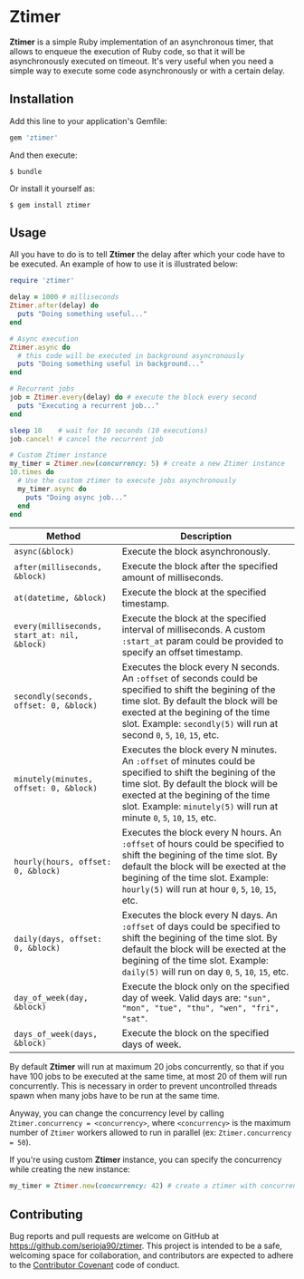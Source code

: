 # Ztimer

**Ztimer** is a simple Ruby implementation of an asynchronous timer, that allows to enqueue the execution of Ruby
code, so that it will be asynchronously executed on timeout. It's very useful when you need a simple way to execute
some code asynchronously or with a certain delay.


## Installation

Add this line to your application's Gemfile:

```ruby
gem 'ztimer'
```

And then execute:

    $ bundle

Or install it yourself as:

    $ gem install ztimer

## Usage

All you have to do is to tell **Ztimer** the delay after which your code have to be executed. An example of how to use it
is illustrated below:

```ruby
require 'ztimer'

delay = 1000 # milliseconds
Ztimer.after(delay) do
  puts "Doing something useful..."
end

# Async execution
Ztimer.async do
  # this code will be executed in background asyncronously
  puts "Doing something useful in background..."
end

# Recurrent jobs
job = Ztimer.every(delay) do # execute the block every second
  puts "Executing a recurrent job..."
end

sleep 10    # wait for 10 seconds (10 executions)
job.cancel! # cancel the recurrent job

# Custom Ztimer instance
my_timer = Ztimer.new(concurrency: 5) # create a new Ztimer instance
10.times do
  # Use the custom ztimer to execute jobs asynchronously
  my_timer.async do
    puts "Doing async job..."
  end
end
```

| Method | Description  |
|--------|-------------|
| `async(&block)` | Execute the block asynchronously. |
| `after(milliseconds, &block)` | Execute the block after the specified amount of milliseconds. |
| `at(datetime, &block)` | Execute the block at the specified timestamp. |
| `every(milliseconds, start_at: nil, &block)` | Execute the block at the specified interval of milliseconds. A custom `:start_at` param could be provided to specify an offset timestamp. |
| `secondly(seconds, offset: 0, &block)` | Executes the block every N seconds. An `:offset` of seconds could be specified to shift the begining of the time slot. By default the block will be exected at the begining of the time slot. Example: `secondly(5)` will run at second `0`, `5`, `10`, `15`, etc. |
| `minutely(minutes, offset: 0, &block)` | Executes the block every N minutes. An `:offset` of minutes could be specified to shift the begining of the time slot. By default the block will be exected at the begining of the time slot. Example: `minutely(5)` will run at minute `0`, `5`, `10`, `15`, etc. |
| `hourly(hours, offset: 0, &block)` | Executes the block every N hours. An `:offset` of hours could be specified to shift the begining of the time slot. By default the block will be exected at the begining of the time slot. Example: `hourly(5)` will run at hour `0`, `5`, `10`, `15`, etc. |
| `daily(days, offset: 0, &block)` | Executes the block every N days. An `:offset` of days could be specified to shift the begining of the time slot. By default the block will be exected at the begining of the time slot. Example: `daily(5)` will run on day `0`, `5`, `10`, `15`, etc. |
| `day_of_week(day, &block)` | Execute the block only on the specified day of week. Valid days are: `"sun", "mon", "tue", "thu", "wen", "fri", "sat"`. |
| `days_of_week(days, &block)` | Execute the block on the specified days of week. |


By default **Ztimer** will run at maximum 20 jobs concurrently, so that if you have 100 jobs to be
executed at the same time, at most 20 of them will run concurrently. This is necessary in order to prevent uncontrolled threads spawn when many jobs have to be run at the same time.

Anyway, you can change the concurrency level by calling `Ztimer.concurrency = <concurrency>`, where `<concurrency>` is the maximum number of `Ztimer` workers allowed to run in parallel (ex: `Ztimer.concurrency = 50`).

If you're using custom **Ztimer** instance, you can specify the concurrency while creating the new instance:

```ruby
my_timer = Ztimer.new(concurrency: 42) # create a ztimer with concurrency set to 42
```

## Contributing

Bug reports and pull requests are welcome on GitHub at https://github.com/serioja90/ztimer. This project is intended to be a safe, welcoming space for collaboration, and contributors are expected to adhere to the [Contributor Covenant](http://contributor-covenant.org) code of conduct.
